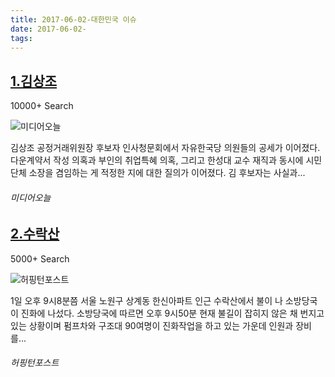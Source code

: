 ```yaml
---
title: 2017-06-02-대한민국 이슈
date: 2017-06-02-
tags: 
---
```


[1.김상조](http://www.mediatoday.co.kr/?mod=news&act=articleView&idxno=137185)
--

10000+ Search

![미디어오늘](http://t2.gstatic.com/images?q=tbn:ANd9GcSFl8cNHjKFnFVk_Rcu-7kjUz2ymVfkCDP7uTqZqIIaSNUri6cxWzmammovz00hbdFXQHt9WNLQ)

김상조 공정거래위원장 후보자 인사청문회에서 자유한국당 의원들의 공세가 이어졌다. 다운계약서 작성 의혹과 부인의 취업특혜 의혹, 그리고 한성대 교수 재직과 동시에 시민단체 소장을 겸임하는 게 적정한 지에 대한 질의가 이어졌다. 김 후보자는 사실과...
###### 미디어오늘

[2.수락산](http://www.huffingtonpost.kr/2017/06/01/story_n_16908938.html)
--

5000+ Search

![허핑턴포스트](http://t2.gstatic.com/images?q=tbn:ANd9GcSqm4nnbP9z-R3nH4UuNg-YrrmOwHUb3axhSGQ5wFp672vEVI9Y6fRWLX0akK5N6W5wPhH0ZIAp)

1일 오후 9시8분쯤 서울 노원구 상계동 한신아파트 인근 수락산에서 불이 나 소방당국이 진화에 나섰다. 소방당국에 따르면 오후 9시50분 현재 불길이 잡히지 않은 채 번지고 있는 상황이며 펌프차와 구조대 90여명이 진화작업을 하고 있는 가운데 인원과 장비를...
###### 허핑턴포스트

